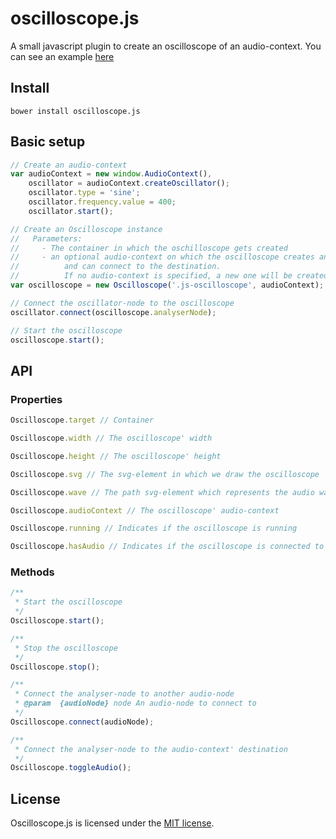 # oscilloscope.js
A small javascript plugin to create an oscilloscope of an audio-context. You can see an example [here](http://sambego.github.io/oscilloscope.js)

## Install
```
bower install oscilloscope.js
```

## Basic setup
```javascript
// Create an audio-context
var audioContext = new window.AudioContext(),
    oscillator = audioContext.createOscillator();
    oscillator.type = 'sine';
    oscillator.frequency.value = 400;
    oscillator.start();

// Create an Oscilloscope instance
//   Parameters:
//     - The container in which the oschilloscope gets created
//     - an optional audio-context on which the oscilloscope creates an analyser-node,
//          and can connect to the destination.
//          If no audio-context is specified, a new one will be created created.
var oscilloscope = new Oscilloscope('.js-oscilloscope', audioContext);

// Connect the oscillator-node to the oscilloscope
oscillator.connect(oscilloscope.analyserNode);

// Start the oscilloscope
oscilloscope.start();
```
## API
### Properties
```javascript
Oscilloscope.target // Container

Oscilloscope.width // The oscilloscope' width

Oscilloscope.height // The oscilloscope' height

Oscilloscope.svg // The svg-element in which we draw the oscilloscope

Oscilloscope.wave // The path svg-element which represents the audio wave

Oscilloscope.audioContext // The oscilloscope' audio-context

Oscilloscope.running // Indicates if the oscilloscope is running

Oscilloscope.hasAudio // Indicates if the oscilloscope is connected to the audio-context' destination
```

### Methods
```javascript
/**
 * Start the oscilloscope
 */
Oscilloscope.start();

/**
 * Stop the oscilloscope
 */
Oscilloscope.stop();

/**
 * Connect the analyser-node to another audio-node
 * @param  {audioNode} node An audio-node to connect to
 */
Oscilloscope.connect(audioNode);

/**
 * Connect the analyser-node to the audio-context' destination
 */
Oscilloscope.toggleAudio();
````

## License
Oscilloscope.js is licensed under the [MIT license](http://opensource.org/licenses/MIT).
